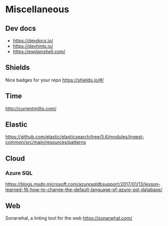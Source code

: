 # Miscellaneous #

## Dev docs ##

- https://devdocs.io/
- https://devhints.io/
- https://explainshell.com/

## Shields ##

Nice badges for your repo
https://shields.io/#/

## Time ##

http://currentmillis.com/

## Elastic ##

https://github.com/elastic/elasticsearch/tree/5.6/modules/ingest-common/src/main/resources/patterns

## Cloud ##

### Azure SQL ###

https://blogs.msdn.microsoft.com/azuresqldbsupport/2017/01/13/lesson-learned-16-how-to-change-the-default-language-of-azure-sql-database/

## Web ##

Sonarwhal, a linting tool for the web
https://sonarwhal.com/
